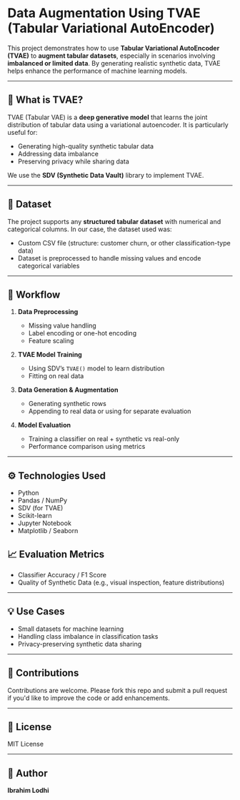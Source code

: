# Data Augmentation Using TVAE (Tabular Variational AutoEncoder)

This project demonstrates how to use **Tabular Variational AutoEncoder (TVAE)** to **augment tabular datasets**, especially in scenarios involving **imbalanced or limited data**. By generating realistic synthetic data, TVAE helps enhance the performance of machine learning models.

---

## 🧬 What is TVAE?

TVAE (Tabular VAE) is a **deep generative model** that learns the joint distribution of tabular data using a variational autoencoder. It is particularly useful for:

* Generating high-quality synthetic tabular data
* Addressing data imbalance
* Preserving privacy while sharing data

We use the **SDV (Synthetic Data Vault)** library to implement TVAE.

---

## 📁 Dataset

The project supports any **structured tabular dataset** with numerical and categorical columns. In our case, the dataset used was:

* Custom CSV file (structure: customer churn, or other classification-type data)
* Dataset is preprocessed to handle missing values and encode categorical variables

---

## 🧠 Workflow

1. **Data Preprocessing**

   * Missing value handling
   * Label encoding or one-hot encoding
   * Feature scaling

2. **TVAE Model Training**

   * Using SDV’s `TVAE()` model to learn distribution
   * Fitting on real data

3. **Data Generation & Augmentation**

   * Generating synthetic rows
   * Appending to real data or using for separate evaluation

4. **Model Evaluation**

   * Training a classifier on real + synthetic vs real-only
   * Performance comparison using metrics

---

## ⚙️ Technologies Used

* Python
* Pandas / NumPy
* SDV (for TVAE)
* Scikit-learn
* Jupyter Notebook
* Matplotlib / Seaborn

## 📈 Evaluation Metrics

* Classifier Accuracy / F1 Score
* Quality of Synthetic Data (e.g., visual inspection, feature distributions)

---

## 💡 Use Cases

* Small datasets for machine learning
* Handling class imbalance in classification tasks
* Privacy-preserving synthetic data sharing

---

## 🤝 Contributions

Contributions are welcome. Please fork this repo and submit a pull request if you'd like to improve the code or add enhancements.

---

## 📜 License

MIT License

---

## 👤 Author

**Ibrahim Lodhi**
